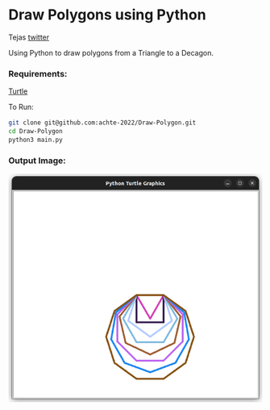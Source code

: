 # Draw Polygons using Python

Tejas [twitter](https://twitter.com/achte_te)

Using Python to draw polygons from a Triangle to a Decagon.

### Requirements:
[Turtle](https://docs.python.org/3/library/turtle.html)


To Run:

```sh
git clone git@github.com:achte-2022/Draw-Polygon.git
cd Draw-Polygon
python3 main.py
```

### Output Image:

![image](images/output_image.png)